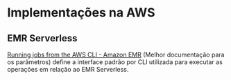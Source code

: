# Implementações na AWS

## EMR Serverless

[Running jobs from the AWS CLI - Amazon EMR](https://docs.aws.amazon.com/emr/latest/EMR-Serverless-UserGuide/jobs-cli.html) (Melhor documentação para os parâmetros) define a interface padrão por CLI utilizada para executar as operações em relação ao EMR Serverless.